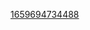 [1659694734488](https://github.com/CodeDoor-Interview/.github/assets/42976809/d24dbd7e-1c94-436a-acaf-82e42758dbab)
